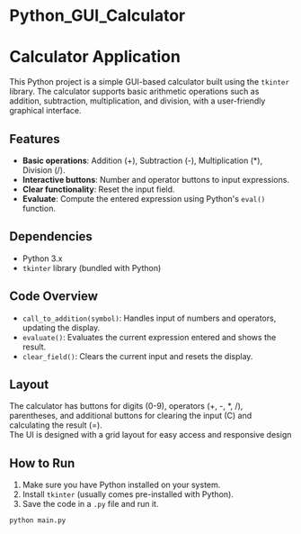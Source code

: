 # Python_GUI_Calculator
# Calculator Application

This Python project is a simple GUI-based calculator built using the `tkinter` library. The calculator supports basic arithmetic operations such as addition, subtraction, multiplication, and division, with a user-friendly graphical interface.

## Features

- **Basic operations**: Addition (+), Subtraction (-), Multiplication (*), Division (/).
- **Interactive buttons**: Number and operator buttons to input expressions.
- **Clear functionality**: Reset the input field.
- **Evaluate**: Compute the entered expression using Python's `eval()` function.

## Dependencies

- Python 3.x
- `tkinter` library (bundled with Python)

## Code Overview

- `call_to_addition(symbol)`: Handles input of numbers and operators, updating the display.
- `evaluate()`: Evaluates the current expression entered and shows the result.
- `clear_field()`: Clears the current input and resets the display.

## Layout

The calculator has buttons for digits (0-9), operators (+, -, *, /), parentheses, and additional buttons for clearing the input (C) and calculating the result (=).
<br>
The UI is designed with a grid layout for easy access and responsive design

## How to Run

1. Make sure you have Python installed on your system.
2. Install `tkinter` (usually comes pre-installed with Python).
3. Save the code in a `.py` file and run it.

```bash
python main.py